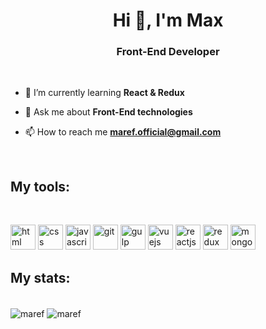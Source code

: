<h1 align="center">Hi 👋, I'm Max</h1>
<h3 align="center">Front-End Developer</h3>

<br>

- 🌱 I’m currently learning **React & Redux**

- 💬 Ask me about **Front-End technologies**

- 📫 How to reach me **maref.official@gmail.com**

<br>

## My tools:

<br>

<p align="left">
<img src="https://www.vectorlogo.zone/logos/w3_html5/w3_html5-icon.svg" alt="html" width="40" height="40"/>

<img src="https://devicon.dev/devicon.git/icons/css3/css3-original.svg" alt="css" width="40" height="40"/>

<img src="https://devicons.github.io/devicon/devicon.git/icons/javascript/javascript-original.svg" alt="javascript" width="40" height="40"/>

<img src="https://www.vectorlogo.zone/logos/git-scm/git-scm-icon.svg" alt="git" width="40" height="40"/>

<img src="https://devicon.dev/devicon.git/icons/gulp/gulp-plain.svg" alt="gulp" width="40" height="40"/>

<img src="https://devicon.dev/devicon.git/icons/vuejs/vuejs-original.svg" alt="vuejs" width="40" height="40"/>

<img src="https://devicon.dev/devicon.git/icons/react/react-original.svg" alt="reactjs" width="40" height="40"/>

<img src="https://devicon.dev/devicon.git/icons/redux/redux-original.svg" alt="redux" width="40" height="40"/>

<img src="https://devicons.github.io/devicon/devicon.git/icons/mongodb/mongodb-original-wordmark.svg" alt="mongodb" width="40" height="40"/>

</p>

## My stats:

<br>

<img align="center" src="https://github-readme-stats.vercel.app/api?username=MarefWeb&show_icons=true" alt="maref" />

<img align="center" src="https://github-readme-stats.vercel.app/api/top-langs/?username=MarefWeb&layout=compact" alt="maref" />
